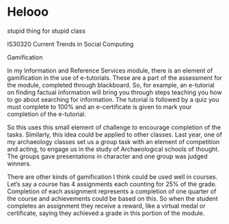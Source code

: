 Helooo
======

stupid thing for stupid class

IS30320 Current Trends in Social Computing

Gamification

In my Information and Reference Services module, there is an element of gamification in the use of e-tutorials. These are a part of the assessment for the module, completed through blackboard. So, for example, an e-tutorial on finding factual information will bring you through steps teaching you how to go about searching for information. The tutorial is followed by a quiz you must complete to 100% and an e-certificate is given to mark your completion of the e-tutorial.

So this uses this small element of challenge to encourage completion of the tasks. Similarly, this idea could be applied to other classes. Last year, one of my archaeology classes set us a group task with an element of competition and acting, to engage us in the study of Archaeological schools of thought. The groups gave presentations in character and one group was judged winners.

There are other kinds of gamification I think could be used well in courses. Let’s say a course has 4 assignments each counting for 25% of the grade. Completion of each assignment represents a completion of one quarter of the course and achievements could be based on this. So when the student completes an assignment they receive a reward, like a virtual medal or certificate, saying they achieved a grade in this portion of the module.
